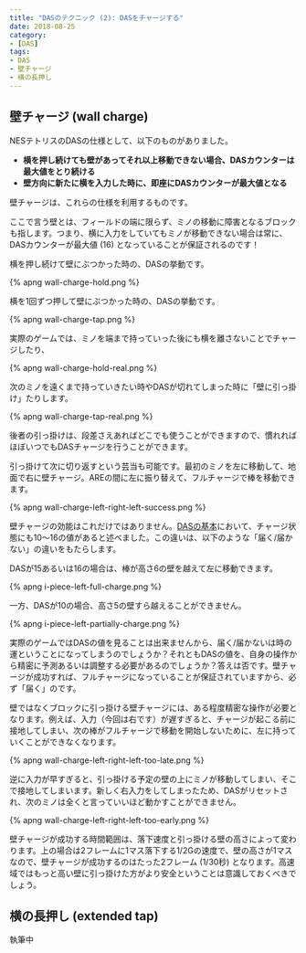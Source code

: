 ```yaml
---
title: "DASのテクニック (2): DASをチャージする"
date: 2018-08-25
category:
- [DAS]
tags:
- DAS
- 壁チャージ
- 横の長押し
---
```



## 壁チャージ (wall charge)

NESテトリスのDASの仕様として、以下のものがありました。

* **横を押し続けても壁があってそれ以上移動できない場合、DASカウンターは最大値をとり続ける**
* **壁方向に新たに横を入力した時に、即座にDASカウンターが最大値となる**

壁チャージは、これらの仕様を利用するものです。

ここで言う壁とは、フィールドの端に限らず、ミノの移動に障害となるブロックも指します。つまり、横に入力をしていてもミノが移動できない場合は常に、DASカウンターが最大値 (16) となっていることが保証されるのです！

横を押し続けて壁にぶつかった時の、DASの挙動です。

{% apng wall-charge-hold.png %}

横を1回ずつ押して壁にぶつかった時の、DASの挙動です。

{% apng wall-charge-tap.png %}

実際のゲームでは、ミノを端まで持っていった後にも横を離さないことでチャージしたり、

{% apng wall-charge-hold-real.png %}

次のミノを遠くまで持っていきたい時やDASが切れてしまった時に「壁に引っ掛け」たりします。

{% apng wall-charge-tap-real.png %}

後者の引っ掛けは、段差さえあればどこでも使うことができますので、慣れればほぼいつでもDASチャージを行うことができます。

引っ掛けて次に切り返すという芸当も可能です。最初のミノを左に移動して、地面で右に壁チャージ。AREの間に左に振り替えて、フルチャージで棒を移動できます。

{% apng wall-charge-left-right-left-success.png %}

壁チャージの効能はこれだけではありません。[DASの基本](/das-introduction/)において、チャージ状態にも10～16の値があると述べました。この違いは、以下のような「届く/届かない」の違いをもたらします。

DASが15あるいは16の場合は、棒が高さ6の壁を越えて左に移動できます。

{% apng i-piece-left-full-charge.png %}

一方、DASが10の場合、高さ5の壁すら越えることができません。

{% apng i-piece-left-partially-charge.png %}

実際のゲームではDASの値を見ることは出来ませんから、届く/届かないは時の運ということになってしまうのでしょうか？それともDASの値を、自身の操作から精密に予測あるいは調整する必要があるのでしょうか？答えは否です。壁チャージが成功すれば、フルチャージになっていることが保証されていますから、必ず「届く」のです。

壁ではなくブロックに引っ掛ける壁チャージには、ある程度精密な操作が必要となります。例えば、入力（今回は右です）が遅すぎると、チャージが起こる前に接地してしまい、次の棒がフルチャージで移動を開始しないために、左に持っていくことができなくなります。

{% apng wall-charge-left-right-left-too-late.png %}

逆に入力が早すぎると、引っ掛ける予定の壁の上にミノが移動してしまい、そこで接地してしまいます。新しく右入力をしてしまったため、DASがリセットされ、次のミノは全くと言っていいほど動かすことができません。

{% apng wall-charge-left-right-left-too-early.png %}

壁チャージが成功する時間範囲は、落下速度と引っ掛ける壁の高さによって変わります。上の場合は2フレームに1マス落下する1/2Gの速度で、壁の高さが1マスなので、壁チャージが成功するのはたった2フレーム (1/30秒) となります。高速域ではもっと高い壁に引っ掛けた方がより安全ということは意識しておくべきでしょう。


## 横の長押し (extended tap)

執筆中